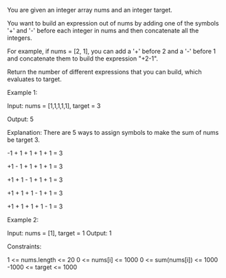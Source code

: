 You are given an integer array nums and an integer target.

You want to build an expression out of nums by adding one of the symbols '+' and '-' before each integer in nums and then concatenate all the integers.

For example, if nums = [2, 1], you can add a '+' before 2 and a '-' before 1 and concatenate them to build the expression "+2-1".

Return the number of different expressions that you can build, which evaluates to target.



Example 1:

Input: nums = [1,1,1,1,1], target = 3

Output: 5

Explanation: There are 5 ways to assign symbols to make the sum of nums be target 3.

-1 + 1 + 1 + 1 + 1 = 3

+1 - 1 + 1 + 1 + 1 = 3

+1 + 1 - 1 + 1 + 1 = 3

+1 + 1 + 1 - 1 + 1 = 3

+1 + 1 + 1 + 1 - 1 = 3



Example 2:

Input: nums = [1], target = 1
Output: 1


Constraints:

1 <= nums.length <= 20
0 <= nums[i] <= 1000
0 <= sum(nums[i]) <= 1000
-1000 <= target <= 1000